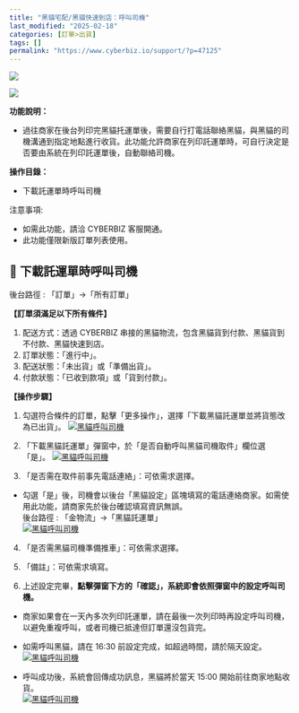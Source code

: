 ```yaml
---
title: "黑貓宅配/黑貓快速到店：呼叫司機"
last_modified: "2025-02-18"
categories: [訂單>出貨]
tags: []
permalink: "https://www.cyberbiz.io/support/?p=47125"
---
```


![](https://www.cyberbiz.io/support/wp-content/uploads/適用站別.png)

[![](https://www.cyberbiz.io/support/wp-content/uploads/台灣站.png)](https://www.cyberbiz.io/support/?page_id=2490)

**功能說明：**  

* 過往商家在後台列印完黑貓托運單後，需要自行打電話聯絡黑貓，與黑貓的司機溝通到指定地點進行收貨。此功能允許商家在列印託運單時，可自行決定是否要由系統在列印託運單後，自動聯絡司機。

**操作目錄：**

* 下載託運單時呼叫司機

注意事項:  

* 如需此功能，請洽 CYBERBIZ 客服開通。
* 此功能僅限新版訂單列表使用。

## 📌 下載託運單時呼叫司機


後台路徑 :  「訂單」→「所有訂單」  

**【訂單須滿足以下所有條件】**

1. 配送方式：透過 CYBERBIZ 串接的黑貓物流，包含黑貓貨到付款、黑貓貨到不付款、黑貓快速到店。
2. 訂單狀態：「進行中」。
3. 配送狀態：「未出貨」或「準備出貨」。
4. 付款狀態：「已收到款項」或「貨到付款」。

**【操作步驟】**

1. 勾選符合條件的訂單，點擊「更多操作」，選擇「下載黑貓託運單並將貨態改為已出貨」。 [![黑貓呼叫司機](https://www.cyberbiz.io/support/wp-content/uploads/黑貓呼叫司機01.png)](https://www.cyberbiz.io/support/wp-content/uploads/黑貓呼叫司機01.png)  

2. 「下載黑貓託運單」彈窗中，於「是否自動呼叫黑貓司機取件」欄位選「是」。 [![黑貓呼叫司機](https://www.cyberbiz.io/support/wp-content/uploads/黑貓呼叫司機02.png)](https://www.cyberbiz.io/support/wp-content/uploads/黑貓呼叫司機02.png)  

3. 「是否需在取件前事先電話連絡」：可依需求選擇。  

* 勾選「是」後，司機會以後台「黑貓設定」區塊填寫的電話連絡商家。如需使用此功能，請商家先於後台確認填寫資訊無誤。  
後台路徑 :  「金物流」→「黑貓託運單」  
[![黑貓呼叫司機](https://www.cyberbiz.io/support/wp-content/uploads/黑貓呼叫司機03.png)](https://www.cyberbiz.io/support/wp-content/uploads/黑貓呼叫司機03.png)  

4. 「是否需黑貓司機準備推車」：可依需求選擇。


5. 「備註」：可依需求填寫。


6. 上述設定完畢，**點擊彈窗下方的「確認」，系統即會依照彈窗中的設定呼叫司機。**  

* 商家如果會在一天內多次列印託運單，請在最後一次列印時再設定呼叫司機，以避免重複呼叫，或者司機已抵達但訂單還沒包貨完。


* 如需呼叫黑貓，請在 16:30 前設定完成，如超過時間，請於隔天設定。  
[![黑貓呼叫司機](https://www.cyberbiz.io/support/wp-content/uploads/黑貓呼叫司機04.png)](https://www.cyberbiz.io/support/wp-content/uploads/黑貓呼叫司機04.png)  



* 呼叫成功後，系統會回傳成功訊息，黑貓將於當天 15:00 開始前往商家地點收貨。  
[![黑貓呼叫司機](https://www.cyberbiz.io/support/wp-content/uploads/黑貓呼叫司機05.png)](https://www.cyberbiz.io/support/wp-content/uploads/黑貓呼叫司機05.png)  

